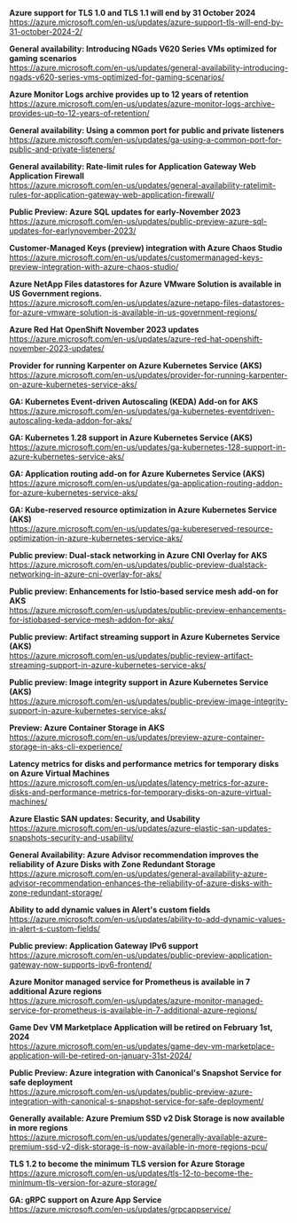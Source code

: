 **Azure support for TLS 1.0 and TLS 1.1 will end by 31 October 2024**  
https://azure.microsoft.com/en-us/updates/azure-support-tls-will-end-by-31-october-2024-2/


**General availability: Introducing NGads V620 Series VMs optimized for gaming scenarios**  
https://azure.microsoft.com/en-us/updates/general-availability-introducing-ngads-v620-series-vms-optimized-for-gaming-scenarios/


**Azure Monitor Logs archive provides up to 12 years of retention**  
https://azure.microsoft.com/en-us/updates/azure-monitor-logs-archive-provides-up-to-12-years-of-retention/


**General availability: Using a common port for public and private listeners**  
https://azure.microsoft.com/en-us/updates/ga-using-a-common-port-for-public-and-private-listeners/


**General availability: Rate-limit rules for Application Gateway Web Application Firewall**  
https://azure.microsoft.com/en-us/updates/general-availability-ratelimit-rules-for-application-gateway-web-application-firewall/


**Public Preview: Azure SQL updates for early-November 2023**  
https://azure.microsoft.com/en-us/updates/public-preview-azure-sql-updates-for-earlynovember-2023/


**Customer-Managed Keys (preview) integration with Azure Chaos Studio**  
https://azure.microsoft.com/en-us/updates/customermanaged-keys-preview-integration-with-azure-chaos-studio/


**Azure NetApp Files datastores for Azure VMware Solution is available in US Government regions.**  
https://azure.microsoft.com/en-us/updates/azure-netapp-files-datastores-for-azure-vmware-solution-is-available-in-us-government-regions/


**Azure Red Hat OpenShift November 2023 updates**  
https://azure.microsoft.com/en-us/updates/azure-red-hat-openshift-november-2023-updates/


**Provider for running Karpenter on Azure Kubernetes Service (AKS)**  
https://azure.microsoft.com/en-us/updates/provider-for-running-karpenter-on-azure-kubernetes-service-aks/


**GA: Kubernetes Event-driven Autoscaling (KEDA) Add-on for AKS**  
https://azure.microsoft.com/en-us/updates/ga-kubernetes-eventdriven-autoscaling-keda-addon-for-aks/


**GA: Kubernetes 1.28 support in Azure Kubernetes Service (AKS)**  
https://azure.microsoft.com/en-us/updates/ga-kubernetes-128-support-in-azure-kubernetes-service-aks/


**GA: Application routing add-on for Azure Kubernetes Service (AKS)**  
https://azure.microsoft.com/en-us/updates/ga-application-routing-addon-for-azure-kubernetes-service-aks/


**GA: Kube-reserved resource optimization in Azure Kubernetes Service (AKS)**  
https://azure.microsoft.com/en-us/updates/ga-kubereserved-resource-optimization-in-azure-kubernetes-service-aks/


**Public preview: Dual-stack networking in Azure CNI Overlay for AKS**  
https://azure.microsoft.com/en-us/updates/public-preview-dualstack-networking-in-azure-cni-overlay-for-aks/


**Public preview: Enhancements for Istio-based service mesh add-on for AKS**  
https://azure.microsoft.com/en-us/updates/public-preview-enhancements-for-istiobased-service-mesh-addon-for-aks/


**Public preview: Artifact streaming support in Azure Kubernetes Service (AKS)**  
https://azure.microsoft.com/en-us/updates/public-review-artifact-streaming-support-in-azure-kubernetes-service-aks/


**Public preview: Image integrity support in Azure Kubernetes Service (AKS)**  
https://azure.microsoft.com/en-us/updates/public-preview-image-integrity-support-in-azure-kubernetes-service-aks/


**Preview: Azure Container Storage in AKS**  
https://azure.microsoft.com/en-us/updates/preview-azure-container-storage-in-aks-cli-experience/


**Latency metrics for disks and performance metrics for temporary disks on Azure Virtual Machines**  
https://azure.microsoft.com/en-us/updates/latency-metrics-for-azure-disks-and-performance-metrics-for-temporary-disks-on-azure-virtual-machines/


**Azure Elastic SAN updates: Security, and Usability**  
https://azure.microsoft.com/en-us/updates/azure-elastic-san-updates-snapshots-security-and-usability/


**General Availability: Azure Advisor recommendation improves the reliability of Azure Disks with Zone Redundant Storage**  
https://azure.microsoft.com/en-us/updates/general-availability-azure-advisor-recommendation-enhances-the-reliability-of-azure-disks-with-zone-redundant-storage/


**Ability to add dynamic values in Alert's custom fields**  
https://azure.microsoft.com/en-us/updates/ability-to-add-dynamic-values-in-alert-s-custom-fields/


**Public preview: Application Gateway IPv6 support**  
https://azure.microsoft.com/en-us/updates/public-preview-application-gateway-now-supports-ipv6-frontend/


**Azure Monitor managed service for Prometheus is available in 7 additional Azure regions**  
https://azure.microsoft.com/en-us/updates/azure-monitor-managed-service-for-prometheus-is-available-in-7-additional-azure-regions/


**Game Dev VM Marketplace Application will be retired on February 1st, 2024**  
https://azure.microsoft.com/en-us/updates/game-dev-vm-marketplace-application-will-be-retired-on-january-31st-2024/


**Public Preview: Azure integration with Canonical's Snapshot Service for safe deployment**  
https://azure.microsoft.com/en-us/updates/public-preview-azure-integration-with-canonical-s-snapshot-service-for-safe-deployment/


**Generally available: Azure Premium SSD v2 Disk Storage is now available in more regions**  
https://azure.microsoft.com/en-us/updates/generally-available-azure-premium-ssd-v2-disk-storage-is-now-available-in-more-regions-pcu/


**TLS 1.2 to become the minimum TLS version for Azure Storage**  
https://azure.microsoft.com/en-us/updates/tls-12-to-become-the-minimum-tls-version-for-azure-storage/


**GA: gRPC support on Azure App Service**  
https://azure.microsoft.com/en-us/updates/grpcappservice/


